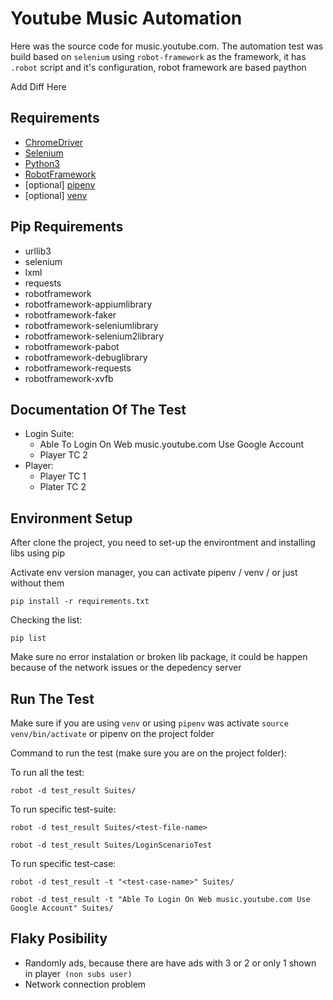 # Youtube Music Automation

Here was the source code for music.youtube.com. The automation test was build based on `selenium` using `robot-framework` as the framework, it has `.robot` script and it's configuration, robot framework are based paython

Add Diff Here

## Requirements

 - [ChromeDriver](https://chromedriver.chromium.org/)
 - [Selenium](https://pypi.org/project/selenium/)
 - [Python3](https://www.python.org/downloads/)
 - [RobotFramework](https://pypi.org/project/robotframework/)
 - [optional] [pipenv](https://pipenv.pypa.io/en/latest/)
 - [optional] [venv](https://docs.python.org/3/library/venv.html)


## Pip Requirements

- urllib3
- selenium
- lxml
- requests
- robotframework
- robotframework-appiumlibrary
- robotframework-faker
- robotframework-seleniumlibrary
- robotframework-selenium2library
- robotframework-pabot
- robotframework-debuglibrary
- robotframework-requests
- robotframework-xvfb


## Documentation Of The Test

- Login Suite:
    - Able To Login On Web music.youtube.com Use Google Account
    - Player TC 2
- Player:
    - Player TC 1
    - Plater TC 2

## Environment Setup

After clone the project, you need to set-up the environtment and installing libs using pip

Activate env version manager, you can activate pipenv / venv / or just without them

`pip install -r requirements.txt`

Checking the list:

`pip list`

Make sure no error instalation or broken lib package, it could be happen because of the network issues or the depedency server



## Run The Test

Make sure if you are using `venv` or using `pipenv` was activate `source venv/bin/activate` or pipenv on the project folder

Command to run the test (make sure you are on the project folder):

To run all the test:

`robot -d test_result Suites/`

To run specific test-suite:

`robot -d test_result Suites/<test-file-name>`

`robot -d test_result Suites/LoginScenarioTest`

To run specific test-case:

`robot -d test_result -t "<test-case-name>" Suites/`

`robot -d test_result -t "Able To Login On Web music.youtube.com Use Google Account" Suites/`

## Flaky Posibility

- Randomly ads, because there are have ads with 3 or 2 or only 1 shown in player` (non subs user)`
- Network connection problem

